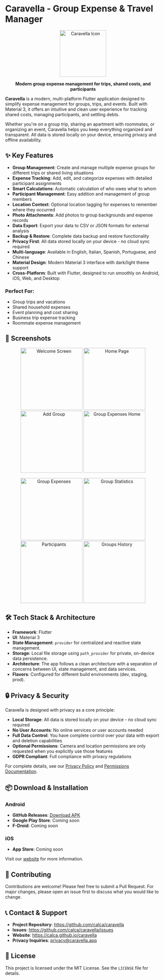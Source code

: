 # Caravella - Group Expense & Travel Manager

<p align="center">
  <img src="store/assets/caravella-icon-store.png" alt="Caravella Icon" width="150"/>
</p>

<p align="center">
  <strong>Modern group expense management for trips, shared costs, and participants</strong>
</p>

**Caravella** is a modern, multi-platform Flutter application designed to simplify expense management for groups, trips, and events. Built with Material 3, it offers an intuitive and clean user experience for tracking shared costs, managing participants, and settling debts.

Whether you're on a group trip, sharing an apartment with roommates, or organizing an event, Caravella helps you keep everything organized and transparent. All data is stored locally on your device, ensuring privacy and offline availability.

## ✨ Key Features

- **Group Management**: Create and manage multiple expense groups for different trips or shared living situations
- **Expense Tracking**: Add, edit, and categorize expenses with detailed participant assignments
- **Smart Calculations**: Automatic calculation of who owes what to whom
- **Participant Management**: Easy addition and management of group members
- **Location Context**: Optional location tagging for expenses to remember where they occurred
- **Photo Attachments**: Add photos to group backgrounds and expense records
- **Data Export**: Export your data to CSV or JSON formats for external analysis
- **Backup & Restore**: Complete data backup and restore functionality
- **Privacy First**: All data stored locally on your device - no cloud sync required
- **Multi-language**: Available in English, Italian, Spanish, Portuguese, and Chinese
- **Material Design**: Modern Material 3 interface with dark/light theme support
- **Cross-Platform**: Built with Flutter, designed to run smoothly on Android, iOS, Web, and Desktop

### Perfect For:
- Group trips and vacations
- Shared household expenses
- Event planning and cost sharing
- Business trip expense tracking
- Roommate expense management

## 📱 Screenshots

<p align="center">
  <img src="store/screenshot/01 - Welcome - EN.png" alt="Welcome Screen" width="200"/>
  <img src="store/screenshot/02 - HomePage.png" alt="Home Page" width="200"/>
  <img src="store/screenshot/03 - HomePage - Add.png" alt="Add Group" width="200"/>
  <img src="store/screenshot/04 - Group - Expenses - Home.png" alt="Group Expenses Home" width="200"/>
</p>

<p align="center">
  <img src="store/screenshot/05 - Group - Expenses.png" alt="Group Expenses" width="200"/>
  <img src="store/screenshot/06 - Group - Stats.png" alt="Group Statistics" width="200"/>
  <img src="store/screenshot/07 - Group - Partecipants.png" alt="Participants" width="200"/>
  <img src="store/screenshot/08 - Grops History .png" alt="Groups History" width="200"/>
</p>

## 🛠️ Tech Stack & Architecture

- **Framework**: Flutter
- **UI**: Material 3
- **State Management**: `provider` for centralized and reactive state management.
- **Storage**: Local file storage using `path_provider` for private, on-device data persistence.
- **Architecture**: The app follows a clean architecture with a separation of concerns between UI, state management, and data services.
- **Flavors**: Configured for different build environments (dev, staging, prod).

## 🔒 Privacy & Security

Caravella is designed with privacy as a core principle:

- **Local Storage**: All data is stored locally on your device - no cloud sync required
- **No User Accounts**: No online services or user accounts needed
- **Full Data Control**: You have complete control over your data with export and deletion capabilities
- **Optional Permissions**: Camera and location permissions are only requested when you explicitly use those features
- **GDPR Compliant**: Full compliance with privacy regulations

For complete details, see our [Privacy Policy](store/PRIVACY_POLICY.md) and [Permissions Documentation](store/permissions_documentation.md).

## 📦 Download & Installation

### Android
- **GitHub Releases**: [Download APK](https://github.com/calca/caravella/releases)
- **Google Play Store**: Coming soon
- **F-Droid**: Coming soon

### iOS
- **App Store**: Coming soon

Visit our [website](https://calca.github.io/caravella) for more information.

## 🤝 Contributing

Contributions are welcome! Please feel free to submit a Pull Request. For major changes, please open an issue first to discuss what you would like to change.

## 📞 Contact & Support

- **Project Repository**: https://github.com/calca/caravella
- **Issues**: https://github.com/calca/caravella/issues
- **Website**: https://calca.github.io/caravella
- **Privacy Inquiries**: privacy@caravella.app

## 📄 License

This project is licensed under the MIT License. See the `LICENSE` file for details.
